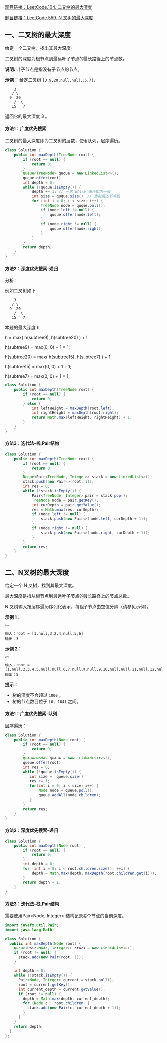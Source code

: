 [题目链接：LeetCode.104. 二叉树的最大深度](https://leetcode-cn.com/problems/maximum-depth-of-binary-tree/)

[题目链接：LeetCode.559. N 叉树的最大深度](https://leetcode-cn.com/problems/maximum-depth-of-n-ary-tree/)

## 一、二叉树的最大深度

给定一个二叉树，找出其最大深度。

二叉树的深度为根节点到最远叶子节点的最长路径上的节点数。

**说明:** 叶子节点是指没有子节点的节点。

**示例：**
给定二叉树 `[3,9,20,null,null,15,7]`，

```
    3
   / \
  9  20
    /  \
   15   7
```

返回它的最大深度 3 。

#### 方法1：广度优先搜索

二叉树的最大深度即为二叉树的层数，使用队列，层序遍历。

```java
class Solution {
    public int maxDepth(TreeNode root) {
        if (root == null) {
            return 0;
        }
        Queue<TreeNode> quque = new LinkedList<>();
        quque.offer(root);
        int depth = 0;
        while (!quque.isEmpty()) {
            depth += 1; // 一次 while 循环即为一层          
            int size = quque.size(); // 当前层的节点数
            for (int i = 0; i < size; i++) {
                TreeNode node = quque.poll();
                if (node.left != null) {
                    quque.offer(node.left);
                }
                if (node.right != null) {
                    quque.offer(node.right);
                }
            }
        }
        return depth;
    }
}    
```

#### 方法2：深度优先搜索-递归

分析：

例如二叉树如下

```
    3
   / \
  9  20
    /  \
   15   7
```

本题的最大深度 h

h = max( h(subtree9), h(subtree20) ) + 1

h(subtree9) = max(0, 0) + 1 = 1;

h(subtree20) = max( h(subtree15), h(subtree7) ) + 1,

h(subtree15) = max(0, 0) + 1 = 1;

h(subtree7) = max(0, 0) + 1 = 1;

```java
class Solution {
    public int maxDepth(TreeNode root) {
        if (root == null) {
            return 0;
        } else {
            int leftHeight = maxDepth(root.left);
            int rightHeight = maxDepth(root.right);
            return Math.max(leftHeight, rightHeight) + 1;
        }
    }
}
```

#### 方法3：迭代法-栈,Pair结构

```java
class Solution {
    public int maxDepth(TreeNode root) {
        if (root == null) {
            return 0;
        }
        Deque<Pair<TreeNode, Integer>> stack = new LinkedList<>();
        stack.push(new Pair<>(root, 1));
        int res = 0;
        while (!stack.isEmpty()) {
            Pair<TreeNode, Integer> pair = stack.pop();
            TreeNode node = pair.getKey();
            int curDepth = pair.getValue();
            res = Math.max(res, curDepth);
            if (node.left != null) {
                stack.push(new Pair<>(node.left, curDepth + 1));
            }
            if (node.right != null) {
                stack.push(new Pair<>(node.right, curDepth + 1));
            }
        }
        return res;
    }
}
```

## 二、N叉树的最大深度

给定一个 N 叉树，找到其最大深度。

最大深度是指从根节点到最远叶子节点的最长路径上的节点总数。

N 叉树输入按层序遍历序列化表示，每组子节点由空值分隔（请参见示例）。

**示例 1：**

<img src="https://assets.leetcode.com/uploads/2018/10/12/narytreeexample.png" alt="img" style="zoom:33%;" />

```
输入：root = [1,null,3,2,4,null,5,6]
输出：3
```

**示例 2：**

<img src="https://assets.leetcode.com/uploads/2019/11/08/sample_4_964.png" alt="img" style="zoom:33%;" />

```
输入：root = [1,null,2,3,4,5,null,null,6,7,null,8,null,9,10,null,null,11,null,12,null,13,null,null,14]
输出：5
```

**提示：**

- 树的深度不会超过 `1000` 。
- 树的节点数目位于 `[0, 104]` 之间。

#### 方法1：广度优先搜索-队列

层序遍历：

```java
class Solution {
    public int maxDepth(Node root) {
        if (root == null) {
            return 0;
        }
        Queue<Node> queue = new  LinkedList<>();
        queue.offer(root);
        int res = 0;
        while (!queue.isEmpty()) {
           int size =  queue.size();
           res += 1;
           for(int i = 0; i < size; i++) {
               Node node = queue.poll();
               queue.addAll(node.children);
           } 
        }
        return res;
    }
}
```

#### 方法2：深度优先搜索-递归

```java
class Solution {
    public int maxDepth(Node root) {
        if (root == null) {
            return 0;
        }
        int depth = 0;
        for (int i = 0; i < root.children.size(); ++i) {
            depth = Math.max(depth, maxDepth(root.children.get(i)));
        }
        return depth + 1;
    }
}
```

#### 方法3：迭代法-栈,Pair结构

需要使用Pair<Node, Integer> 结构记录每个节点的当前深度。

```java
import javafx.util.Pair;
import java.lang.Math;

class Solution {
  public int maxDepth(Node root) {
    Queue<Pair<Node, Integer>> stack = new LinkedList<>();
    if (root != null) {
      stack.add(new Pair(root, 1));
    }

    int depth = 0;
    while (!stack.isEmpty()) {
      Pair<Node, Integer> current = stack.poll();
      root = current.getKey();
      int current_depth = current.getValue();
      if (root != null) {
        depth = Math.max(depth, current_depth);
        for (Node c : root.children) {
          stack.add(new Pair(c, current_depth + 1));    
        }
      }
    }
    return depth;
  }
};
```



